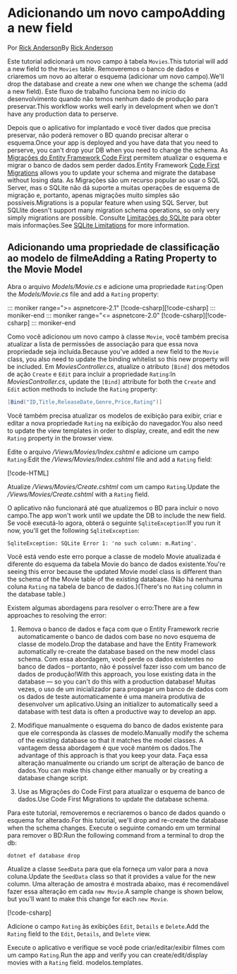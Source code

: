 <!-- This include not used by windows version -->
# <a name="adding-a-new-field"></a><span data-ttu-id="522f8-101">Adicionando um novo campo</span><span class="sxs-lookup"><span data-stu-id="522f8-101">Adding a new field</span></span>

<span data-ttu-id="522f8-102">Por [Rick Anderson](https://twitter.com/RickAndMSFT)</span><span class="sxs-lookup"><span data-stu-id="522f8-102">By [Rick Anderson](https://twitter.com/RickAndMSFT)</span></span>

<span data-ttu-id="522f8-103">Este tutorial adicionará um novo campo à tabela `Movies`.</span><span class="sxs-lookup"><span data-stu-id="522f8-103">This tutorial will add a new field to the `Movies` table.</span></span> <span data-ttu-id="522f8-104">Removeremos o banco de dados e criaremos um novo ao alterar o esquema (adicionar um novo campo).</span><span class="sxs-lookup"><span data-stu-id="522f8-104">We'll drop the database and create a new one when we change the schema (add a new field).</span></span> <span data-ttu-id="522f8-105">Este fluxo de trabalho funciona bem no início do desenvolvimento quando não temos nenhum dado de produção para preservar.</span><span class="sxs-lookup"><span data-stu-id="522f8-105">This workflow works well early in development when we don't have any production data to perserve.</span></span>

<span data-ttu-id="522f8-106">Depois que o aplicativo for implantado e você tiver dados que precisa preservar, não poderá remover o BD quando precisar alterar o esquema.</span><span class="sxs-lookup"><span data-stu-id="522f8-106">Once your app is deployed and you have data that you need to perserve, you can't drop your DB when you need to change the schema.</span></span> <span data-ttu-id="522f8-107">As [Migrações do Entity Framework Code First](/ef/core/get-started/aspnetcore/new-db) permitem atualizar o esquema e migrar o banco de dados sem perder dados.</span><span class="sxs-lookup"><span data-stu-id="522f8-107">Entity Framework [Code First Migrations](/ef/core/get-started/aspnetcore/new-db) allows you to update your schema and migrate the database without losing data.</span></span> <span data-ttu-id="522f8-108">As Migrações são um recurso popular ao usar o SQL Server, mas o SQLite não dá suporte a muitas operações de esquema de migração e, portanto, apenas migrações muito simples são possíveis.</span><span class="sxs-lookup"><span data-stu-id="522f8-108">Migrations is a popular feature when using SQL Server, but SQLlite doesn't support many migration schema operations, so only very simply migrations are possible.</span></span> <span data-ttu-id="522f8-109">Consulte [Limitações do SQLite](/ef/core/providers/sqlite/limitations) para obter mais informações.</span><span class="sxs-lookup"><span data-stu-id="522f8-109">See [SQLite Limitations](/ef/core/providers/sqlite/limitations) for more information.</span></span>

## <a name="adding-a-rating-property-to-the-movie-model"></a><span data-ttu-id="522f8-110">Adicionando uma propriedade de classificação ao modelo de filme</span><span class="sxs-lookup"><span data-stu-id="522f8-110">Adding a Rating Property to the Movie Model</span></span>

<span data-ttu-id="522f8-111">Abra o arquivo *Models/Movie.cs* e adicione uma propriedade `Rating`:</span><span class="sxs-lookup"><span data-stu-id="522f8-111">Open the *Models/Movie.cs* file and add a `Rating` property:</span></span>

::: moniker range=">= aspnetcore-2.1"
<span data-ttu-id="522f8-112">[!code-csharp[](~/tutorials/first-mvc-app/start-mvc/sample/MvcMovie21/Models/MovieDateRating.cs?highlight=12&name=snippet)]</span><span class="sxs-lookup"><span data-stu-id="522f8-112">[!code-csharp[](~/tutorials/first-mvc-app/start-mvc/sample/MvcMovie21/Models/MovieDateRating.cs?highlight=12&name=snippet)]</span></span>
::: moniker-end
::: moniker range="<= aspnetcore-2.0"
<span data-ttu-id="522f8-113">[!code-csharp[](~/tutorials/first-mvc-app/start-mvc/sample/MvcMovie/Models/MovieDateRating.cs?highlight=11&range=7-18)]</span><span class="sxs-lookup"><span data-stu-id="522f8-113">[!code-csharp[](~/tutorials/first-mvc-app/start-mvc/sample/MvcMovie/Models/MovieDateRating.cs?highlight=11&range=7-18)]</span></span>
::: moniker-end

<span data-ttu-id="522f8-114">Como você adicionou um novo campo à classe `Movie`, você também precisa atualizar a lista de permissões de associação para que essa nova propriedade seja incluída.</span><span class="sxs-lookup"><span data-stu-id="522f8-114">Because you've added a new field to the `Movie` class, you also need to update the binding whitelist so this new property will be included.</span></span> <span data-ttu-id="522f8-115">Em *MoviesController.cs*, atualize o atributo `[Bind]` dos métodos de ação `Create` e `Edit` para incluir a propriedade `Rating`:</span><span class="sxs-lookup"><span data-stu-id="522f8-115">In *MoviesController.cs*, update the `[Bind]` attribute for both the `Create` and `Edit` action methods to include the `Rating` property:</span></span>

```csharp
[Bind("ID,Title,ReleaseDate,Genre,Price,Rating")]
   ```

<span data-ttu-id="522f8-116">Você também precisa atualizar os modelos de exibição para exibir, criar e editar a nova propriedade `Rating` na exibição do navegador.</span><span class="sxs-lookup"><span data-stu-id="522f8-116">You also need to update the view templates in order to display, create, and edit the new `Rating` property in the browser view.</span></span>

<span data-ttu-id="522f8-117">Edite o arquivo */Views/Movies/Index.cshtml* e adicione um campo `Rating`:</span><span class="sxs-lookup"><span data-stu-id="522f8-117">Edit the */Views/Movies/Index.cshtml* file and add a `Rating` field:</span></span>

[!code-HTML[](~/tutorials/first-mvc-app/start-mvc/sample/MvcMovie/Views/Movies/IndexGenreRating.cshtml?highlight=17,39&range=24-64)]

<span data-ttu-id="522f8-118">Atualize */Views/Movies/Create.cshtml* com um campo `Rating`.</span><span class="sxs-lookup"><span data-stu-id="522f8-118">Update the */Views/Movies/Create.cshtml* with a `Rating` field.</span></span>

<span data-ttu-id="522f8-119">O aplicativo não funcionará até que atualizemos o BD para incluir o novo campo.</span><span class="sxs-lookup"><span data-stu-id="522f8-119">The app won't work until we update the DB to include the new field.</span></span> <span data-ttu-id="522f8-120">Se você executá-lo agora, obterá o seguinte `SqliteException`:</span><span class="sxs-lookup"><span data-stu-id="522f8-120">If you run it now, you'll get the following `SqliteException`:</span></span>

```
SqliteException: SQLite Error 1: 'no such column: m.Rating'.
```

<span data-ttu-id="522f8-121">Você está vendo este erro porque a classe de modelo Movie atualizada é diferente do esquema da tabela Movie do banco de dados existente.</span><span class="sxs-lookup"><span data-stu-id="522f8-121">You're seeing this error because the updated Movie model class is different than the schema of the Movie table of the existing database.</span></span> <span data-ttu-id="522f8-122">(Não há nenhuma coluna `Rating` na tabela de banco de dados.)</span><span class="sxs-lookup"><span data-stu-id="522f8-122">(There's no `Rating` column in the database table.)</span></span>

<span data-ttu-id="522f8-123">Existem algumas abordagens para resolver o erro:</span><span class="sxs-lookup"><span data-stu-id="522f8-123">There are a few approaches to resolving the error:</span></span>

1. <span data-ttu-id="522f8-124">Remova o banco de dados e faça com que o Entity Framework recrie automaticamente o banco de dados com base no novo esquema de classe de modelo.</span><span class="sxs-lookup"><span data-stu-id="522f8-124">Drop the database and have the Entity Framework automatically re-create the database based on the new model class schema.</span></span> <span data-ttu-id="522f8-125">Com essa abordagem, você perde os dados existentes no banco de dados – portanto, não é possível fazer isso com um banco de dados de produção!</span><span class="sxs-lookup"><span data-stu-id="522f8-125">With this approach, you lose existing data in the database — so you can't do this with a production database!</span></span> <span data-ttu-id="522f8-126">Muitas vezes, o uso de um inicializador para propagar um banco de dados com os dados de teste automaticamente é uma maneira produtiva de desenvolver um aplicativo.</span><span class="sxs-lookup"><span data-stu-id="522f8-126">Using an initializer to automatically seed a database with test data is often a productive way to develop an app.</span></span>

2. <span data-ttu-id="522f8-127">Modifique manualmente o esquema do banco de dados existente para que ele corresponda às classes de modelo.</span><span class="sxs-lookup"><span data-stu-id="522f8-127">Manually modify the schema of the existing database so that it matches the model classes.</span></span> <span data-ttu-id="522f8-128">A vantagem dessa abordagem é que você mantém os dados.</span><span class="sxs-lookup"><span data-stu-id="522f8-128">The advantage of this approach is that you keep your data.</span></span> <span data-ttu-id="522f8-129">Faça essa alteração manualmente ou criando um script de alteração de banco de dados.</span><span class="sxs-lookup"><span data-stu-id="522f8-129">You can make this change either manually or by creating a database change script.</span></span>

3. <span data-ttu-id="522f8-130">Use as Migrações do Code First para atualizar o esquema de banco de dados.</span><span class="sxs-lookup"><span data-stu-id="522f8-130">Use Code First Migrations to update the database schema.</span></span>

<span data-ttu-id="522f8-131">Para este tutorial, removeremos e recriaremos o banco de dados quando o esquema for alterado.</span><span class="sxs-lookup"><span data-stu-id="522f8-131">For this tutorial, we'll drop and re-create the database when the schema changes.</span></span> <span data-ttu-id="522f8-132">Execute o seguinte comando em um terminal para remover o BD:</span><span class="sxs-lookup"><span data-stu-id="522f8-132">Run the following command from a terminal to drop the db:</span></span>

`dotnet ef database drop`

<span data-ttu-id="522f8-133">Atualize a classe `SeedData` para que ela forneça um valor para a nova coluna.</span><span class="sxs-lookup"><span data-stu-id="522f8-133">Update the `SeedData` class so that it provides a value for the new column.</span></span> <span data-ttu-id="522f8-134">Uma alteração de amostra é mostrada abaixo, mas é recomendável fazer essa alteração em cada `new Movie`.</span><span class="sxs-lookup"><span data-stu-id="522f8-134">A sample change is shown below, but you'll want to make this change for each `new Movie`.</span></span>

[!code-csharp[](~/tutorials/first-mvc-app/start-mvc/sample/MvcMovie/Models/SeedDataRating.cs?name=snippet1&highlight=6)]

<span data-ttu-id="522f8-135">Adicione o campo `Rating` às exibições `Edit`, `Details` e `Delete`.</span><span class="sxs-lookup"><span data-stu-id="522f8-135">Add the `Rating` field to the `Edit`, `Details`, and `Delete` view.</span></span>

<span data-ttu-id="522f8-136">Execute o aplicativo e verifique se você pode criar/editar/exibir filmes com um campo `Rating`.</span><span class="sxs-lookup"><span data-stu-id="522f8-136">Run the app and verify you can create/edit/display movies with a `Rating` field.</span></span> <span data-ttu-id="522f8-137">modelos.</span><span class="sxs-lookup"><span data-stu-id="522f8-137">templates.</span></span>

